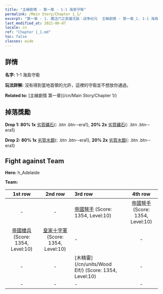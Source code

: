 ```yaml
---
title: "主線劇情 - 第一章 - 1-1 海島守衛"
permalink: /Main Story/Chapter 1_1/
excerpt: "第一章 - 1. 魔法门之英雄无敌：战争纪元  主線劇情 - 第一章_1. 1-1 海島守衛"
last_modified_at: 2021-06-07
locale: cn
ref: "Chapter 1_1.md"
toc: false
classes: wide
---
```


## 詳情

 **名字:** 1-1 海島守衛

 **玩法詳解:** 沒有得到當地首領的允許，這裡的守衛並不想放你通過。

 **Related to:** [主線劇情 第一章](/cn/Main Story/Chapter 1/)

## 掉落獎勵

 **Drop 1:** **80% 1x** [劣質礦石](/cn/Items/mat_1/){: .btn .btn--era1}, **20% 2x** [劣質礦石](/cn/Items/mat_1/){: .btn .btn--era1}

 **Drop 2:** **80% 1x** [劣質水銀](/cn/Items/mat_2/){: .btn .btn--era1}, **20% 2x** [劣質水銀](/cn/Items/mat_2/){: .btn .btn--era1}


## Fight against Team
 **Hero:** h_Adelaide

 **Team:**


  | 1st row | 2nd row | 3rd row | 4th row |
  |:----:|:----:|:----|:----:|
  | - | - | [帝國弩手](/cn/units/Marksman/) (Score: 1354, Level:10)  | [帝國弩手](/cn/units/Marksman/) (Score: 1354, Level:10)  |
  | [帝國槍兵](/cn/units/Pikeman/) (Score: 1354, Level:10)  | [皇家十字軍](/cn/units/Swordsman/) (Score: 1354, Level:10)  | - | - |
  | - | - | [木精靈](/cn/units/Wood Elf/) (Score: 1354, Level:10)  | - |
  | - | - | - | - |


